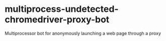 # multiprocess-undetected-chromedriver-proxy-bot
Multiprocessor bot for anonymously launching a web page through a proxy
